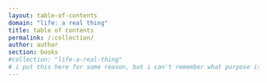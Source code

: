 ```yaml
---
layout: table-of-contents
domain: "life: a real thing"
title: table of contents
permalink: /:collection/
author: author
section: books
#collection: "life-a-real-thing"
# i put this here for some reason, but i can't remember what purpose it serves, so i will leave it here as a comment for now
---
```

